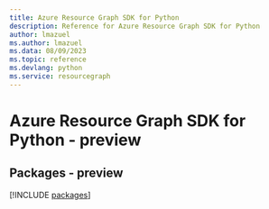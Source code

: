 ```yaml
---
title: Azure Resource Graph SDK for Python
description: Reference for Azure Resource Graph SDK for Python
author: lmazuel
ms.author: lmazuel
ms.data: 08/09/2023
ms.topic: reference
ms.devlang: python
ms.service: resourcegraph
---
```

# Azure Resource Graph SDK for Python - preview
## Packages - preview
[!INCLUDE [packages](resource-graph-index.md)]